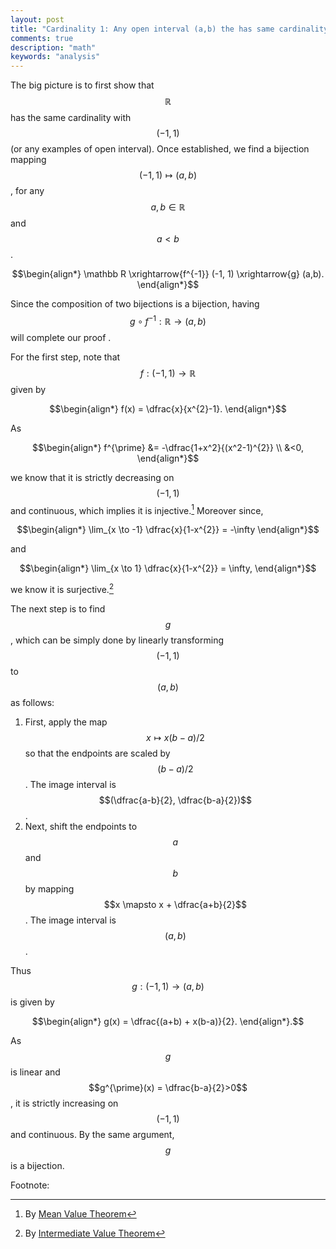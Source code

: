```yaml
---
layout: post
title: "Cardinality 1: Any open interval (a,b) the has same cardinality as R"
comments: true
description: "math"
keywords: "analysis"
---
```



The big picture is to first show that $$\mathbb R$$ has the same cardinality with $$(-1,1)$$ (or any examples of open interval). Once established, we find a bijection mapping  $$(-1,1) \mapsto (a,b)$$, for any $$a,b \in \mathbb R$$ and $$a<b$$. 

$$\begin{align*}
\mathbb R \xrightarrow{f^{-1}} (-1, 1) \xrightarrow{g} (a,b).
\end{align*}$$

Since the composition of two bijections is a bijection, having $$g \circ f^{-1}: \mathbb R \to (a,b)$$ will complete our proof .

For the first step, note that $$f: (-1,1) \to \mathbb R$$ given by 


$$\begin{align*}
f(x) = \dfrac{x}{x^{2}-1}.
\end{align*}$$ 

As 

$$\begin{align*}
f^{\prime} &= -\dfrac{1+x^2}{(x^2-1)^{2}} \\
&<0,
\end{align*}$$

we know that it is strictly decreasing on $$(-1,1)$$ and continuous, which implies it is injective.[^1] Moreover since, 

$$\begin{align*}
\lim_{x \to -1} \dfrac{x}{1-x^{2}} = -\infty
\end{align*}$$

and 

$$\begin{align*}
\lim_{x \to 1} \dfrac{x}{1-x^{2}} = \infty,
\end{align*}$$

we know it is surjective.[^2]

The next step is to find $$g$$, which can be simply done by linearly transforming $$(-1,1)$$ to $$(a,b)$$ as follows:

1. First, apply the map $$x \mapsto x(b-a)/2$$ so that the endpoints are scaled by $$(b-a)/2$$. The image interval is $$(\dfrac{a-b}{2}, \dfrac{b-a}{2})$$.
2. Next, shift the endpoints to $$a$$ and $$b$$ by mapping $$x \mapsto x + \dfrac{a+b}{2}$$. The image interval is $$(a,b)$$.

Thus $$g: (-1,1) \to (a,b)$$ is given by 


$$\begin{align*}
g(x) = \dfrac{(a+b) + x(b-a)}{2}.
\end{align*}.$$ 

As $$g$$ is linear and $$g^{\prime}(x) = \dfrac{b-a}{2}>0$$, it is strictly increasing on $$(-1,1)$$ and continuous. By the same argument, $$g$$ is a bijection.

Footnote:

[^1]: By [Mean Value Theorem](https://en.wikipedia.org/wiki/Mean_value_theorem)

[^2]: By [Intermediate Value Theorem](https://en.wikipedia.org/wiki/Intermediate_value_theorem)








